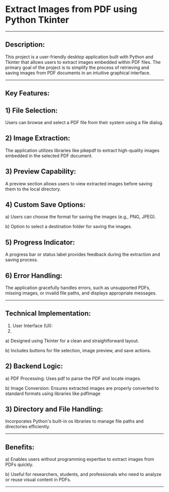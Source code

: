 # Extract Images from PDF using Python Tkinter
________________________________________
## Description:
This project is a user-friendly desktop application built with Python and Tkinter that allows users to extract images embedded within PDF files. The primary goal of the project is to simplify the process of retrieving and saving images from PDF documents in an intuitive graphical interface.
________________________________________
## Key Features:

## 1)	File Selection:

Users can browse and select a PDF file from their system using a file dialog.

## 2)	Image Extraction:

 The application utilizes libraries like pikepdf to extract high-quality images embedded in the selected PDF document.
 
## 3)	Preview Capability:

A preview section allows users to view extracted images before saving them to the local directory.

## 4)	Custom Save Options:

a) Users can choose the format for saving the images (e.g., PNG, JPEG).

b) Option to select a destination folder for saving the images.

## 5)	Progress Indicator:

A progress bar or status label provides feedback during the extraction and saving process.

## 6)	Error Handling:

The application gracefully handles errors, such as unsupported PDFs, missing images, or invalid file paths, and displays appropriate messages.
________________________________________
## Technical Implementation:

1)	User Interface (UI):
2)	
a)	Designed using Tkinter for a clean and straightforward layout.

b)  Includes buttons for file selection, image preview, and save actions.

## 2)	Backend Logic:

a) 	PDF Processing: Uses pdf  to parse the PDF and locate images.

b) 	Image Conversion: Ensures extracted images are properly converted to standard formats using libraries like pdfImage

## 3) 	Directory and File Handling:

Incorporates Python's built-in os  libraries to manage file paths and directories efficiently.
________________________________________
## Benefits:

a)	Enables users without programming expertise to extract images from PDFs quickly.

b)	Useful for researchers, students, and professionals who need to analyze or reuse visual content in PDFs.
________________________________________

